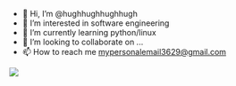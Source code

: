 - 👋 Hi, I’m @hughhughhughhugh
- 👀 I’m interested in software engineering
- 🌱 I’m currently learning python/linux
- 💞️ I’m looking to collaborate on ...
- 📫 How to reach me mypersonalemail3629@gmail.com


![](https://count.getloli.com/get/@hughhughhughhugh.github.readme)

<!---
hughhughhughhugh/hughhughhughhugh is a ✨ special ✨ repository because its `README.md` (this file) appears on your GitHub profile.
You can click the Preview link to take a look at your changes.
--->
